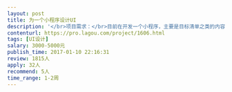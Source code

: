 ```yaml
---                
layout: post       
title: 为一个小程序设计UI           
description: '</br>项目需求：</br>目前在开发一个小程序，主要是目标清单之类的内容，目前有一版UI（约10个页面），</br></br>项目需啊：</br>重新设计一版更加清新个性一点的，在UE上也更加的人性化。</br></br>人员要求：</br>有工具类UI案例可以展示</br>'     
contenturl: https://pro.lagou.com/project/1606.html      
tags: [UI设计]            
salary: 3000-5000元          
publish_time: 2017-01-10 22:16:31         
review: 1815人                   
apply: 32人                   
recommend: 5人                   
time_range: 1-2周              
---                 
```

